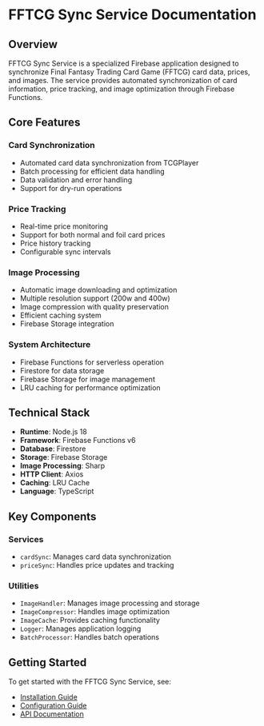 # FFTCG Sync Service Documentation

## Overview

FFTCG Sync Service is a specialized Firebase application designed to synchronize
 Final Fantasy Trading Card Game (FFTCG) card data, prices, and images. The
 service provides automated synchronization of card information, price tracking,
 and image optimization through Firebase Functions.

## Core Features

### Card Synchronization

- Automated card data synchronization from TCGPlayer
- Batch processing for efficient data handling
- Data validation and error handling
- Support for dry-run operations

### Price Tracking

- Real-time price monitoring
- Support for both normal and foil card prices
- Price history tracking
- Configurable sync intervals

### Image Processing

- Automatic image downloading and optimization
- Multiple resolution support (200w and 400w)
- Image compression with quality preservation
- Efficient caching system
- Firebase Storage integration

### System Architecture

- Firebase Functions for serverless operation
- Firestore for data storage
- Firebase Storage for image management
- LRU caching for performance optimization

## Technical Stack

- **Runtime**: Node.js 18
- **Framework**: Firebase Functions v6
- **Database**: Firestore
- **Storage**: Firebase Storage
- **Image Processing**: Sharp
- **HTTP Client**: Axios
- **Caching**: LRU Cache
- **Language**: TypeScript

## Key Components

### Services

- `cardSync`: Manages card data synchronization
- `priceSync`: Handles price updates and tracking

### Utilities

- `ImageHandler`: Manages image processing and storage
- `ImageCompressor`: Handles image optimization
- `ImageCache`: Provides caching functionality
- `Logger`: Manages application logging
- `BatchProcessor`: Handles batch operations

## Getting Started

To get started with the FFTCG Sync Service, see:

- [Installation Guide](./setup/installation)
- [Configuration Guide](./setup/configuration)
- [API Documentation](./api/)
